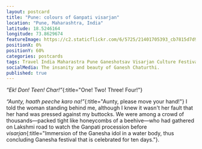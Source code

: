 ```yaml
---
layout: postcard
title: "Pune: colours of Ganpati visarjan"
location: "Pune, Maharashtra, India"
latitude: 18.5246164
longitude: 73.8629674
featureImage: https://c2.staticflickr.com/6/5725/21401705393_cb7815d7d9_b.jpg
positionX: 0%
positionY: 60%
categories: postcards
tags: Travel India Maharastra Pune Ganeshotsav Visarjan Culture Festivals
socialMedia: The insanity and beauty of Ganesh Chaturthi.
published: true
---
```

_“Ek! Don! Teen! Char!”_{:title="One! Two! Three! Four!"}

_“Aunty, haath peeche karo na!”_{:title="Aunty, please move your hand!"} I told the woman standing behind me, although I knew it wasn't her fault that her hand was pressed against my buttocks. We were among a crowd of thousands—packed tight like honeycombs of a beehive—who had gathered on Lakshmi road to watch the Ganpati procession before _visarjan_{:title="Immersion of the Ganesha idol in a water body, thus concluding Ganesha festival that is celebrated for ten days."}.